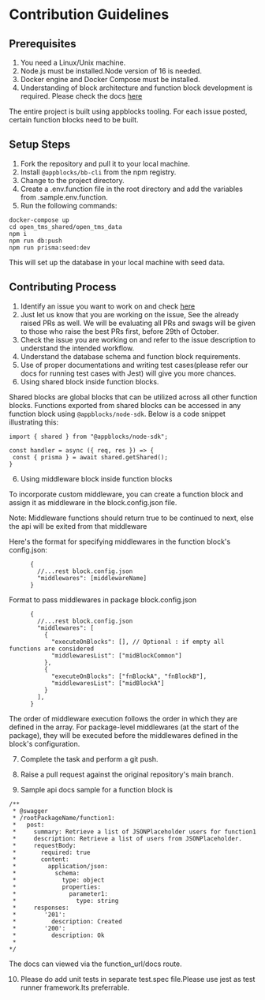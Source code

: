 # Contribution Guidelines

## Prerequisites

1. You need a Linux/Unix machine.
2. Node.js must be installed.Node version of 16 is needed.
3. Docker engine and Docker Compose must be installed.
4. Understanding of block architecture and function block development is required. Please check the docs [here](https://docs.appblocks.com)

The entire project is built using appblocks tooling. For each issue posted, certain function blocks need to be built.

## Setup Steps

1. Fork the repository and pull it to your local machine.
2. Install `@appblocks/bb-cli` from the npm registry.
3. Change to the project directory.
4. Create a .env.function file in the root directory and add the variables from .sample.env.function.
5. Run the following commands:

```
docker-compose up
cd open_tms_shared/open_tms_data
npm i
npm run db:push
npm run prisma:seed:dev
```

This will set up the database in your local machine with seed data.

## Contributing Process

1. Identify an issue you want to work on and check [here](https://github.com/appblocks-hub/challenges) 
2. Just let us know that you are working on the issue, See the already raised PRs as well. We will be evaluating all PRs and swags will be given to those who raise the best PRs first, before 29th of October.
3. Check the issue you are working on and refer to the issue description to understand the intended workflow.
4. Understand the database schema and function block requirements.
5. Use of proper documentations and writing test cases(please refer our docs for running test cases with Jest) will give you more chances.
6. Using shared block inside function blocks.

Shared blocks are global blocks that can be utilized across all other function blocks. Functions exported from shared blocks can be accessed in any function block using `@appblocks/node-sdk`. Below is a code snippet illustrating this:

```
import { shared } from "@appblocks/node-sdk";

const handler = async ({ req, res }) => {
 const { prisma } = await shared.getShared();
}

```

6. Using middleware block inside function blocks

To incorporate custom middleware, you can create a function block and assign it as middleware in the block.config.json file.
 
Note: Middleware functions should return true to be continued to next, else the api will be exited from that middleware

Here's the format for specifying middlewares in the function block's config.json:
```
      {
        //...rest block.config.json
        "middlewares": [middlewareName]
      }
```
Format to pass middlewares in package block.config.json
```
      {
        //...rest block.config.json
        "middlewares": [
          {
            "executeOnBlocks": [], // Optional : if empty all functions are considered
            "middlewaresList": ["midBlockCommon"]
          },
          {
            "executeOnBlocks": ["fnBlockA", "fnBlockB"],
            "middlewaresList": ["midBlockA"]
          }
        ],
      }
```
The order of middleware execution follows the order in which they are defined in the array. For package-level middlewares (at the start of the package), they will be executed before the middlewares defined in the block's configuration.

7. Complete the task and perform a git push.
8. Raise a pull request against the original repository's main branch.


9. Sample api docs sample for a function block is

```
/**
 * @swagger
 * /rootPackageName/function1:
 *   post:
 *     summary: Retrieve a list of JSONPlaceholder users for function1
 *     description: Retrieve a list of users from JSONPlaceholder.
 *     requestBody:
 *       required: true
 *       content:
 *         application/json:
 *           schema:
 *             type: object
 *             properties:
 *               parameter1:
 *                 type: string
 *     responses:
 *        '201':
 *          description: Created
 *        '200':
 *          description: Ok
 *
*/
```

The docs can viewed via the function_url/docs route.


10. Please do add unit tests in separate test.spec file.Please use jest as test runner framework.Its preferrable.
